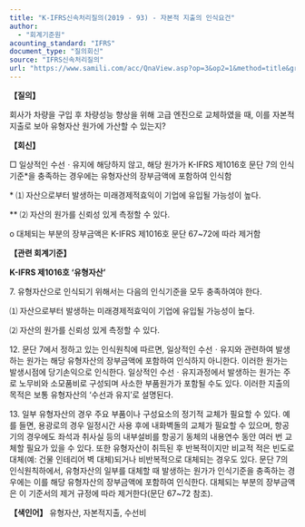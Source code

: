 ```yaml
---
title: "K-IFRS신속처리질의(2019 - 93) - 자본적 지출의 인식요건"
author:
  - "회계기준원"
acounting_standard: "IFRS"
document_type: "질의회신"
source: "IFRS신속처리질의"
url: "https://www.samili.com/acc/QnaView.asp?op=3&op2=1&method=title&group=2124-15;1&orgcode=3&searchword=&page=34&code=K%2DIFRS%EC%8B%A0%EC%86%8D%EC%B2%98%EB%A6%AC%EC%A7%88%EC%9D%98%2D93%3A201912"
---
```

**【질의】**

  

회사가 차량을 구입 후 차량성능 향상을 위해 고급 엔진으로 교체하였을 때, 이를 자본적 지출로 보아 유형자산 원가에 가산할 수 있는지?

  
  

**【회신】**

  

□ 일상적인 수선ㆍ유지에 해당하지 않고, 해당 원가가 K-IFRS 제1016호 문단 7의 인식기준\*을 충족하는 경우에는 유형자산의 장부금액에 포함하여 인식함

\* ⑴ 자산으로부터 발생하는 미래경제적효익이 기업에 유입될 가능성이 높다.

\*\* ⑵ 자산의 원가를 신뢰성 있게 측정할 수 있다.

  

o 대체되는 부분의 장부금액은 K-IFRS 제1016호 문단 67~72에 따라 제거함

  
  

**【관련 회계기준】**

  

**K-IFRS 제1016호 ‘유형자산’**

  

7\. 유형자산으로 인식되기 위해서는 다음의 인식기준을 모두 충족하여야 한다.

⑴ 자산으로부터 발생하는 미래경제적효익이 기업에 유입될 가능성이 높다.

⑵ 자산의 원가를 신뢰성 있게 측정할 수 있다.

  

12\. 문단 7에서 정하고 있는 인식원칙에 따르면, 일상적인 수선ㆍ유지와 관련하여 발생하는 원가는 해당 유형자산의 장부금액에 포함하여 인식하지 아니한다. 이러한 원가는 발생시점에 당기손익으로 인식한다. 일상적인 수선ㆍ유지과정에서 발생하는 원가는 주로 노무비와 소모품비로 구성되며 사소한 부품원가가 포함될 수도 있다. 이러한 지출의 목적은 보통 유형자산의 ‘수선과 유지’로 설명된다.

  

13\. 일부 유형자산의 경우 주요 부품이나 구성요소의 정기적 교체가 필요할 수 있다. 예를 들면, 용광로의 경우 일정시간 사용 후에 내화벽돌의 교체가 필요할 수 있으며, 항공기의 경우에도 좌석과 취사실 등의 내부설비를 항공기 동체의 내용연수 동안 여러 번 교체할 필요가 있을 수 있다. 또한 유형자산이 취득된 후 반복적이지만 비교적 적은 빈도로 대체(예: 건물 인테리어 벽 대체)되거나 비반복적으로 대체되는 경우도 있다. 문단 7의 인식원칙하에서, 유형자산의 일부를 대체할 때 발생하는 원가가 인식기준을 충족하는 경우에는 이를 해당 유형자산의 장부금액에 포함하여 인식한다. 대체되는 부분의 장부금액은 이 기준서의 제거 규정에 따라 제거한다(문단 67~72 참조).

  
  

**【색인어】** 유형자산, 자본적지출, 수선비

